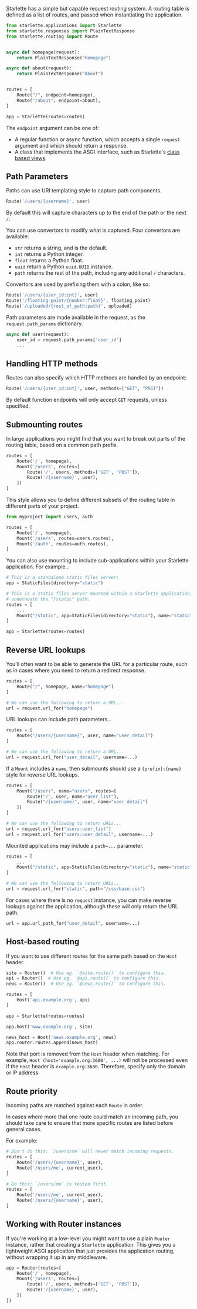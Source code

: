 Starlette has a simple but capable request routing system. A routing table
is defined as a list of routes, and passed when instantiating the application.

```python
from starlette.applications import Starlette
from starlette.responses import PlainTextResponse
from starlette.routing import Route


async def homepage(request):
    return PlainTextResponse("Homepage")

async def about(request):
    return PlainTextResponse("About")


routes = [
    Route("/", endpoint=homepage),
    Route("/about", endpoint=about),
]

app = Starlette(routes=routes)
```

The `endpoint` argument can be one of:

* A regular function or async function, which accepts a single `request`
argument and which should return a response.
* A class that implements the ASGI interface, such as Starlette's [class based
views](endpoints.md).

## Path Parameters

Paths can use URI templating style to capture path components.

```python
Route('/users/{username}', user)
```
By default this will capture characters up to the end of the path or the next `/`.

You can use convertors to modify what is captured. Four convertors are available:

* `str` returns a string, and is the default.
* `int` returns a Python integer.
* `float` returns a Python float.
* `uuid` return a Python `uuid.UUID` instance.
* `path` returns the rest of the path, including any additional `/` characters.

Convertors are used by prefixing them with a colon, like so:

```python
Route('/users/{user_id:int}', user)
Route('/floating-point/{number:float}', floating_point)
Route('/uploaded/{rest_of_path:path}', uploaded)
```

Path parameters are made available in the request, as the `request.path_params`
dictionary.

```python
async def user(request):
    user_id = request.path_params['user_id']
    ...
```

## Handling HTTP methods

Routes can also specify which HTTP methods are handled by an endpoint:

```python
Route('/users/{user_id:int}', user, methods=["GET", "POST"])
```

By default function endpoints will only accept `GET` requests, unless specified.

## Submounting routes

In large applications you might find that you want to break out parts of the
routing table, based on a common path prefix.

```python
routes = [
    Route('/', homepage),
    Mount('/users', routes=[
        Route('/', users, methods=['GET', 'POST']),
        Route('/{username}', user),
    ])
]
```

This style allows you to define different subsets of the routing table in
different parts of your project.

```python
from myproject import users, auth

routes = [
    Route('/', homepage),
    Mount('/users', routes=users.routes),
    Mount('/auth', routes=auth.routes),
]
```

You can also use mounting to include sub-applications within your Starlette
application. For example...

```python
# This is a standalone static files server:
app = StaticFiles(directory="static")

# This is a static files server mounted within a Starlette application,
# underneath the "/static" path.
routes = [
    ...
    Mount("/static", app=StaticFiles(directory="static"), name="static")
]

app = Starlette(routes=routes)
```

## Reverse URL lookups

You'll often want to be able to generate the URL for a particular route,
such as in cases where you need to return a redirect response.

```python
routes = [
    Route("/", homepage, name="homepage")
]

# We can use the following to return a URL...
url = request.url_for("homepage")
```

URL lookups can include path parameters...

```python
routes = [
    Route("/users/{username}", user, name="user_detail")
]

# We can use the following to return a URL...
url = request.url_for("user_detail", username=...)
```

If a `Mount` includes a `name`, then submounts should use a `{prefix}:{name}`
style for reverse URL lookups.

```python
routes = [
    Mount("/users", name="users", routes=[
        Route("/", user, name="user_list"),
        Route("/{username}", user, name="user_detail")
    ])
]

# We can use the following to return URLs...
url = request.url_for("users:user_list")
url = request.url_for("users:user_detail", username=...)
```

Mounted applications may include a `path=...` parameter.

```python
routes = [
    ...
    Mount("/static", app=StaticFiles(directory="static"), name="static")
]

# We can use the following to return URLs...
url = request.url_for("static", path="/css/base.css")
```

For cases where there is no `request` instance, you can make reverse lookups
against the application, although these will only return the URL path.

```python
url = app.url_path_for("user_detail", username=...)
```

## Host-based routing

If you want to use different routes for the same path based on the `Host` header.

```python
site = Router()  # Use eg. `@site.route()` to configure this.
api = Router()  # Use eg. `@api.route()` to configure this.
news = Router()  # Use eg. `@news.route()` to configure this.

routes = [
    Host('api.example.org', api)
]

app = Starlette(routes=routes)

app.host('www.example.org', site)

news_host = Host('news.example.org', news)
app.router.routes.append(news_host)
```

Note that port is removed from the `Host` header when matching.
For example, `Host (host='example.org:3600', ...)` will not be processed 
even if the `Host` header is `example.org:3600`. 
Therefore, specify only the domain or IP address

## Route priority

Incoming paths are matched against each `Route` in order.

In cases where more that one route could match an incoming path, you should
take care to ensure that more specific routes are listed before general cases.

For example:

```python
# Don't do this: `/users/me` will never match incoming requests.
routes = [
    Route('/users/{username}', user),
    Route('/users/me', current_user),
]

# Do this: `/users/me` is tested first.
routes = [
    Route('/users/me', current_user),
    Route('/users/{username}', user),
]
```

## Working with Router instances

If you're working at a low-level you might want to use a plain `Router`
instance, rather that creating a `Starlette` application. This gives you
a lightweight ASGI application that just provides the application routing,
without wrapping it up in any middleware.

```python
app = Router(routes=[
    Route('/', homepage),
    Mount('/users', routes=[
        Route('/', users, methods=['GET', 'POST']),
        Route('/{username}', user),
    ])
])
```
